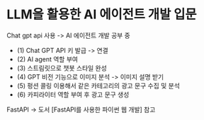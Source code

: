 # LLM을 활용한 AI 에이전트 개발 입문

Chat gpt api 사용 -> AI 에이전트 개발 공부 중

- (1) Chat GPT API 키 발급 -> 연결
- (2) AI agent 역할 부여 
- (3) 스트림릿으로 챗봇 스타일 완성
- (4) GPT 비전 기능으로 이미지 분석 -> 이미지 설명 받기 
- (5) 펑션 콜링 이용해서 같은 카테고리의 광고 문구 수집 및 분석
- (6) 카피라이터 역할 부여 후 광고 문구 생성 

FastAPI
-> 도서 [FastAPI를 사용한 파이썬 웹 개발] 참고 